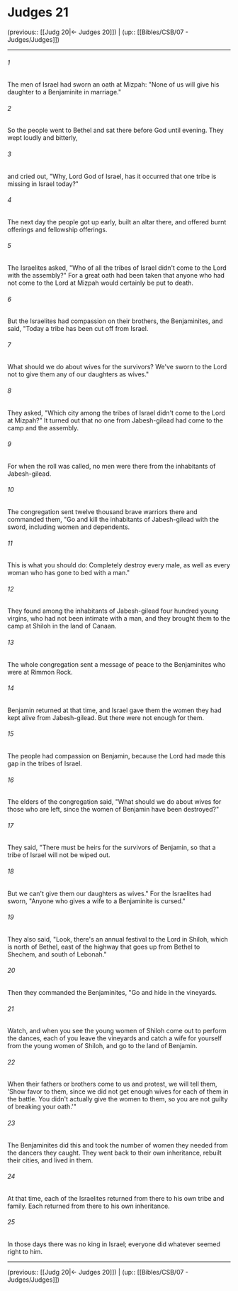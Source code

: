 # Judges 21

(previous:: [[Judg 20|← Judges 20]]) | (up:: [[Bibles/CSB/07 - Judges/Judges]])

***


###### 1 
The men of Israel had sworn an oath at Mizpah: "None of us will give his daughter to a Benjaminite in marriage." 

###### 2 
So the people went to Bethel and sat there before God until evening. They wept loudly and bitterly, 

###### 3 
and cried out, "Why, Lord God of Israel, has it occurred that one tribe is missing in Israel today?" 

###### 4 
The next day the people got up early, built an altar there, and offered burnt offerings and fellowship offerings. 

###### 5 
The Israelites asked, "Who of all the tribes of Israel didn't come to the Lord with the assembly?" For a great oath had been taken that anyone who had not come to the Lord at Mizpah would certainly be put to death. 

###### 6 
But the Israelites had compassion on their brothers, the Benjaminites, and said, "Today a tribe has been cut off from Israel. 

###### 7 
What should we do about wives for the survivors? We've sworn to the Lord not to give them any of our daughters as wives." 

###### 8 
They asked, "Which city among the tribes of Israel didn't come to the Lord at Mizpah?" It turned out that no one from Jabesh-gilead had come to the camp and the assembly. 

###### 9 
For when the roll was called, no men were there from the inhabitants of Jabesh-gilead. 

###### 10 
The congregation sent twelve thousand brave warriors there and commanded them, "Go and kill the inhabitants of Jabesh-gilead with the sword, including women and dependents. 

###### 11 
This is what you should do: Completely destroy every male, as well as every woman who has gone to bed with a man." 

###### 12 
They found among the inhabitants of Jabesh-gilead four hundred young virgins, who had not been intimate with a man, and they brought them to the camp at Shiloh in the land of Canaan. 

###### 13 
The whole congregation sent a message of peace to the Benjaminites who were at Rimmon Rock. 

###### 14 
Benjamin returned at that time, and Israel gave them the women they had kept alive from Jabesh-gilead. But there were not enough for them. 

###### 15 
The people had compassion on Benjamin, because the Lord had made this gap in the tribes of Israel. 

###### 16 
The elders of the congregation said, "What should we do about wives for those who are left, since the women of Benjamin have been destroyed?" 

###### 17 
They said, "There must be heirs for the survivors of Benjamin, so that a tribe of Israel will not be wiped out. 

###### 18 
But we can't give them our daughters as wives." For the Israelites had sworn, "Anyone who gives a wife to a Benjaminite is cursed." 

###### 19 
They also said, "Look, there's an annual festival to the Lord in Shiloh, which is north of Bethel, east of the highway that goes up from Bethel to Shechem, and south of Lebonah." 

###### 20 
Then they commanded the Benjaminites, "Go and hide in the vineyards. 

###### 21 
Watch, and when you see the young women of Shiloh come out to perform the dances, each of you leave the vineyards and catch a wife for yourself from the young women of Shiloh, and go to the land of Benjamin. 

###### 22 
When their fathers or brothers come to us and protest, we will tell them, 'Show favor to them, since we did not get enough wives for each of them in the battle. You didn't actually give the women to them, so you are not guilty of breaking your oath.'" 

###### 23 
The Benjaminites did this and took the number of women they needed from the dancers they caught. They went back to their own inheritance, rebuilt their cities, and lived in them. 

###### 24 
At that time, each of the Israelites returned from there to his own tribe and family. Each returned from there to his own inheritance. 

###### 25 
In those days there was no king in Israel; everyone did whatever seemed right to him.

***

(previous:: [[Judg 20|← Judges 20]]) | (up:: [[Bibles/CSB/07 - Judges/Judges]])

